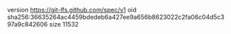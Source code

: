 version https://git-lfs.github.com/spec/v1
oid sha256:36635264ac4459bdedeb6a427ee9a656b8623022c2fa06c04d5c397a9c842606
size 11532
